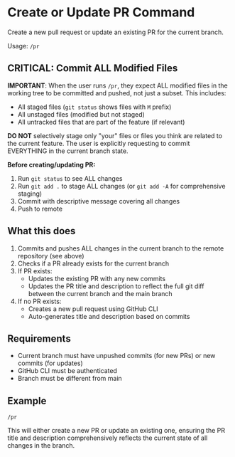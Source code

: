 # Create or Update PR Command

Create a new pull request or update an existing PR for the current branch.

Usage: `/pr`

## CRITICAL: Commit ALL Modified Files

**IMPORTANT**: When the user runs `/pr`, they expect ALL modified files in the working tree to be committed and pushed, not just a subset. This includes:

- All staged files (`git status` shows files with `M` prefix)
- All unstaged files (modified but not staged)
- All untracked files that are part of the feature (if relevant)

**DO NOT** selectively stage only "your" files or files you think are related to the current feature. The user is explicitly requesting to commit EVERYTHING in the current branch state.

**Before creating/updating PR:**
1. Run `git status` to see ALL changes
2. Run `git add .` to stage ALL changes (or `git add -A` for comprehensive staging)
3. Commit with descriptive message covering all changes
4. Push to remote

## What this does

1. Commits and pushes ALL changes in the current branch to the remote repository (see above)
2. Checks if a PR already exists for the current branch
3. If PR exists:
   - Updates the existing PR with any new commits
   - Updates the PR title and description to reflect the full git diff between the current branch and the main branch
4. If no PR exists:
   - Creates a new pull request using GitHub CLI
   - Auto-generates title and description based on commits

## Requirements

- Current branch must have unpushed commits (for new PRs) or new commits (for updates)
- GitHub CLI must be authenticated
- Branch must be different from main

## Example

```
/pr
```

This will either create a new PR or update an existing one, ensuring the PR title and description comprehensively reflects the current state of all changes in the branch.
